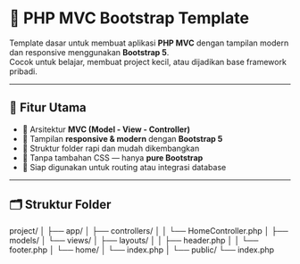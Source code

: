 # 🧩 PHP MVC Bootstrap Template

Template dasar untuk membuat aplikasi **PHP MVC** dengan tampilan modern dan responsive menggunakan **Bootstrap 5**.  
Cocok untuk belajar, membuat project kecil, atau dijadikan base framework pribadi.

---

## 🚀 Fitur Utama

- 🔹 Arsitektur **MVC (Model - View - Controller)**
- 🔹 Tampilan **responsive & modern** dengan **Bootstrap 5**
- 🔹 Struktur folder rapi dan mudah dikembangkan
- 🔹 Tanpa tambahan CSS — hanya **pure Bootstrap**
- 🔹 Siap digunakan untuk routing atau integrasi database

---

## 🗂️ Struktur Folder

project/
│
├── app/
│ ├── controllers/
│ │ └── HomeController.php
│ ├── models/
│ └── views/
│ ├── layouts/
│ │ ├── header.php
│ │ └── footer.php
│ └── home/
│ └── index.php
│
└── public/
└── index.php




